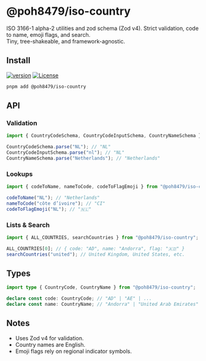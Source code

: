 # @poh8479/iso-country

ISO 3166-1 alpha-2 utilities and zod schema (Zod v4). Strict validation, code to name, emoji flags, and search.  
Tiny, tree-shakeable, and framework-agnostic.

## Install

[![version](https://img.shields.io/github/package-json/v/POH8479/toolbox?filename=packages%2Fiso-country%2Fpackage.json&label=%40poh8479%2Fiso-country)](packages/iso-country)
[![License](https://img.shields.io/badge/license-MIT-blue)](packages/iso-country/LICENSE)

```sh
pnpm add @poh8479/iso-country
```

## API

### Validation

```ts
import { CountryCodeSchema, CountryCodeInputSchema, CountryNameSchema } from "@poh8479/iso-country";

CountryCodeSchema.parse("NL"); // "NL"
CountryCodeInputSchema.parse("nl"); // "NL"
CountryNameSchema.parse("Netherlands"); // "Netherlands"
```

### Lookups

```ts
import { codeToName, nameToCode, codeToFlagEmoji } from "@poh8479/iso-country";

codeToName("NL"); // "Netherlands"
nameToCode("côte d’ivoire"); // "CI"
codeToFlagEmoji("NL"); // "🇳🇱"
```

### Lists & Search

```ts
import { ALL_COUNTRIES, searchCountries } from "@poh8479/iso-country";

ALL_COUNTRIES[0]; // { code: "AD", name: "Andorra", flag: "🇦🇩" }
searchCountries("united"); // United Kingdom, United States, etc.
```

## Types

```ts
import type { CountryCode, CountryName } from "@poh8479/iso-country";

declare const code: CountryCode; // "AD" | "AE" | ...
declare const name: CountryName; // "Andorra" | "United Arab Emirates" | ...
```

## Notes

- Uses Zod v4 for validation.
- Country names are English.
- Emoji flags rely on regional indicator symbols.
